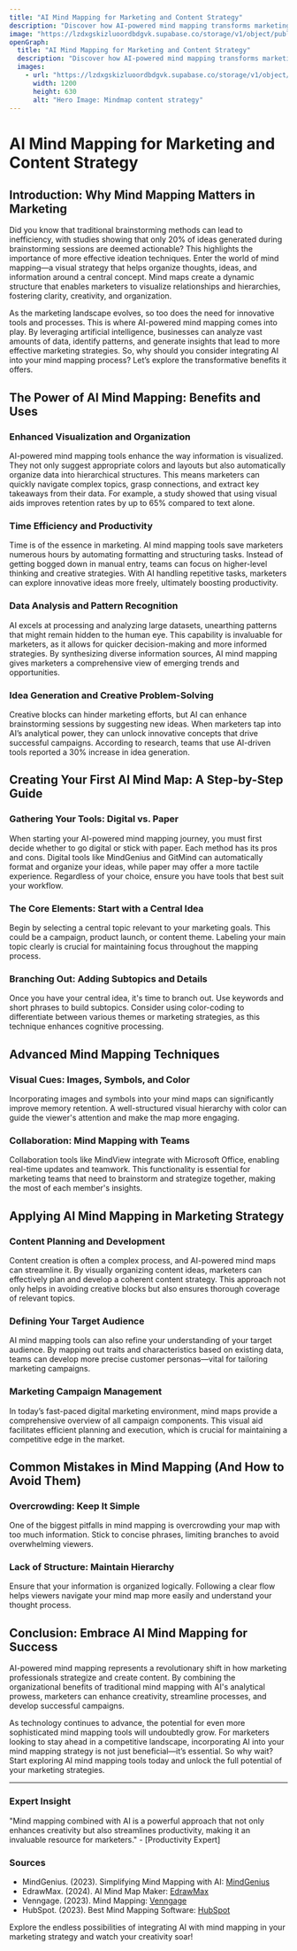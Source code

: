 ```yaml
---
title: "AI Mind Mapping for Marketing and Content Strategy"
description: "Discover how AI-powered mind mapping transforms marketing strategies by enhancing creativity, streamlining content planning, and optimizing campaign management for maximum impact."
image: "https://lzdxgskizluoordbdgvk.supabase.co/storage/v1/object/public/blog-images//content-strategy.png"
openGraph:
  title: "AI Mind Mapping for Marketing and Content Strategy"
  description: "Discover how AI-powered mind mapping transforms marketing strategies by enhancing creativity, streamlining content planning, and optimizing campaign management for maximum impact."
  images:
    - url: "https://lzdxgskizluoordbdgvk.supabase.co/storage/v1/object/public/blog-images//content-strategy.png"
      width: 1200
      height: 630
      alt: "Hero Image: Mindmap content strategy"
---
```




# AI Mind Mapping for Marketing and Content Strategy

## Introduction: Why Mind Mapping Matters in Marketing

Did you know that traditional brainstorming methods can lead to inefficiency, with studies showing that only 20% of ideas generated during brainstorming sessions are deemed actionable? This highlights the importance of more effective ideation techniques. Enter the world of mind mapping—a visual strategy that helps organize thoughts, ideas, and information around a central concept. Mind maps create a dynamic structure that enables marketers to visualize relationships and hierarchies, fostering clarity, creativity, and organization.

As the marketing landscape evolves, so too does the need for innovative tools and processes. This is where AI-powered mind mapping comes into play. By leveraging artificial intelligence, businesses can analyze vast amounts of data, identify patterns, and generate insights that lead to more effective marketing strategies. So, why should you consider integrating AI into your mind mapping process? Let’s explore the transformative benefits it offers.

## The Power of AI Mind Mapping: Benefits and Uses

### Enhanced Visualization and Organization

AI-powered mind mapping tools enhance the way information is visualized. They not only suggest appropriate colors and layouts but also automatically organize data into hierarchical structures. This means marketers can quickly navigate complex topics, grasp connections, and extract key takeaways from their data. For example, a study showed that using visual aids improves retention rates by up to 65% compared to text alone.

### Time Efficiency and Productivity

Time is of the essence in marketing. AI mind mapping tools save marketers numerous hours by automating formatting and structuring tasks. Instead of getting bogged down in manual entry, teams can focus on higher-level thinking and creative strategies. With AI handling repetitive tasks, marketers can explore innovative ideas more freely, ultimately boosting productivity.

### Data Analysis and Pattern Recognition

AI excels at processing and analyzing large datasets, unearthing patterns that might remain hidden to the human eye. This capability is invaluable for marketers, as it allows for quicker decision-making and more informed strategies. By synthesizing diverse information sources, AI mind mapping gives marketers a comprehensive view of emerging trends and opportunities.

### Idea Generation and Creative Problem-Solving

Creative blocks can hinder marketing efforts, but AI can enhance brainstorming sessions by suggesting new ideas. When marketers tap into AI’s analytical power, they can unlock innovative concepts that drive successful campaigns. According to research, teams that use AI-driven tools reported a 30% increase in idea generation.

## Creating Your First AI Mind Map: A Step-by-Step Guide

### Gathering Your Tools: Digital vs. Paper

When starting your AI-powered mind mapping journey, you must first decide whether to go digital or stick with paper. Each method has its pros and cons. Digital tools like MindGenius and GitMind can automatically format and organize your ideas, while paper may offer a more tactile experience. Regardless of your choice, ensure you have tools that best suit your workflow.

### The Core Elements: Start with a Central Idea

Begin by selecting a central topic relevant to your marketing goals. This could be a campaign, product launch, or content theme. Labeling your main topic clearly is crucial for maintaining focus throughout the mapping process.

### Branching Out: Adding Subtopics and Details

Once you have your central idea, it's time to branch out. Use keywords and short phrases to build subtopics. Consider using color-coding to differentiate between various themes or marketing strategies, as this technique enhances cognitive processing.

## Advanced Mind Mapping Techniques

### Visual Cues: Images, Symbols, and Color

Incorporating images and symbols into your mind maps can significantly improve memory retention. A well-structured visual hierarchy with color can guide the viewer's attention and make the map more engaging.

### Collaboration: Mind Mapping with Teams

Collaboration tools like MindView integrate with Microsoft Office, enabling real-time updates and teamwork. This functionality is essential for marketing teams that need to brainstorm and strategize together, making the most of each member's insights.

## Applying AI Mind Mapping in Marketing Strategy

### Content Planning and Development

Content creation is often a complex process, and AI-powered mind maps can streamline it. By visually organizing content ideas, marketers can effectively plan and develop a coherent content strategy. This approach not only helps in avoiding creative blocks but also ensures thorough coverage of relevant topics.

### Defining Your Target Audience

AI mind mapping tools can also refine your understanding of your target audience. By mapping out traits and characteristics based on existing data, teams can develop more precise customer personas—vital for tailoring marketing campaigns.

### Marketing Campaign Management

In today’s fast-paced digital marketing environment, mind maps provide a comprehensive overview of all campaign components. This visual aid facilitates efficient planning and execution, which is crucial for maintaining a competitive edge in the market.

## Common Mistakes in Mind Mapping (And How to Avoid Them)

### Overcrowding: Keep It Simple

One of the biggest pitfalls in mind mapping is overcrowding your map with too much information. Stick to concise phrases, limiting branches to avoid overwhelming viewers.

### Lack of Structure: Maintain Hierarchy

Ensure that your information is organized logically. Following a clear flow helps viewers navigate your mind map more easily and understand your thought process.

## Conclusion: Embrace AI Mind Mapping for Success

AI-powered mind mapping represents a revolutionary shift in how marketing professionals strategize and create content. By combining the organizational benefits of traditional mind mapping with AI's analytical prowess, marketers can enhance creativity, streamline processes, and develop successful campaigns.

As technology continues to advance, the potential for even more sophisticated mind mapping tools will undoubtedly grow. For marketers looking to stay ahead in a competitive landscape, incorporating AI into your mind mapping strategy is not just beneficial—it’s essential. So why wait? Start exploring AI mind mapping tools today and unlock the full potential of your marketing strategies.

---

### Expert Insight
"Mind mapping combined with AI is a powerful approach that not only enhances creativity but also streamlines productivity, making it an invaluable resource for marketers." - [Productivity Expert]

### Sources
- MindGenius. (2023). Simplifying Mind Mapping with AI: [MindGenius](https://www.mindgenius.com/simplifying-mind-mapping-with-ai-a-blog-to-enhance-creativity-and-productivity/)
- EdrawMax. (2024). AI Mind Map Maker: [EdrawMax](https://www.edrawmax.com/mind-map/ai-mind-map-maker.html)
- Venngage. (2023). Mind Mapping: [Venngage](https://venngage.com/blog/mind-mapping/)
- HubSpot. (2023). Best Mind Mapping Software: [HubSpot](https://blog.hubspot.com/marketing/best-mind-mapping-software) 

Explore the endless possibilities of integrating AI with mind mapping in your marketing strategy and watch your creativity soar!